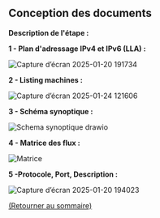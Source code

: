 ## Conception des documents
<p align="right"><a href="README.md"></a></p>

**Description de l'étape :**  


**1 - Plan d'adressage IPv4 et IPv6 (LLA) :**  

![Capture d’écran 2025-01-20 191734](https://github.com/user-attachments/assets/9402f8f1-0165-4fe5-827f-1fe0fa3ff232)  

**2 - Listing machines :**  

![Capture d’écran 2025-01-24 121606](https://github.com/user-attachments/assets/4a7703a1-01ad-4613-b74f-692040372601)  

**3 - Schéma synoptique :**  

![Schema synoptique drawio](https://github.com/user-attachments/assets/46bd6aef-69a9-4c74-89df-44842ee46f93)

**4 - Matrice des flux :**

 ![Matrice](https://github.com/user-attachments/assets/f4903332-e0fe-4541-a493-6edd299edf2c)  

 **5 -Protocole, Port, Description :**  

 ![Capture d’écran 2025-01-20 194023](https://github.com/user-attachments/assets/4ff1c0d0-48dd-4667-8c6d-d94cd2749668)


<a href="README.md">(Retourner au sommaire)</a>
